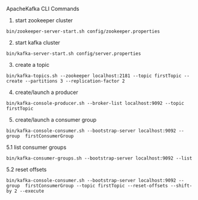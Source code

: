 ApacheKafka CLI Commands

1. start zookeeper cluster 

`bin/zookeeper-server-start.sh config/zookeeper.properties`

2. start kafka cluster 

`bin/kafka-server-start.sh config/server.properties`

3. create a topic

`bin/kafka-topics.sh --zookeeper localhost:2181 --topic firstTopic --create --partitions 3 --replication-factor 2`

4. create/launch a producer

`bin/kafka-console-producer.sh --broker-list localhost:9092 --topic firstTopic`

5. create/launch a consumer group

`bin/kafka-console-consumer.sh --bootstrap-server localhost:9092 --group  firstConsumerGroup`

5.1 list consumer groups

`bin/kafka-consumer-groups.sh --bootstrap-server localhost:9092 --list`

5.2 reset offsets

`bin/kafka-console-consumer.sh --bootstrap-server localhost:9092 --group  firstConsumerGroup --topic firstTopic --reset-offsets --shift-by 2 --execute`
